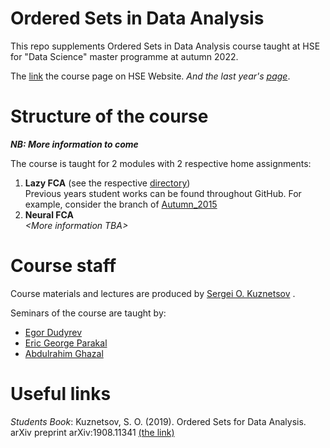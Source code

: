 # Ordered Sets in Data Analysis

This repo supplements Ordered Sets in Data Analysis course taught at HSE for "Data Science" master programme at autumn 2022.

The [link](https://www.hse.ru/en/ma/datasci/courses/646473401.html) the course page on HSE Website.
_And the last year's [page](https://www.hse.ru/en/ma/datasci/courses/470889822.html)_.

# Structure of the course

_**NB: More information to come**_

The course is taught for 2 modules with 2 respective home assignments:
1. **Lazy FCA** (see the respective [directory](https://github.com/EgorDudyrev/OSDA_course/tree/Autumn_2022/lazy_fca))\
Previous years student works can be found throughout GitHub. For example, consider
the branch of [Autumn_2015](https://github.com/EgorDudyrev/OSDA_course/tree/Autumn_2015)
2. **Neural FCA**\
_\<More information TBA\>_

# Course staff
Course materials and lectures are produced by [Sergei O. Kuznetsov](https://www.hse.ru/en/staff/skuznetsov) .

Seminars of the course are taught by:
* [Egor Dudyrev](https://www.hse.ru/en/staff/edudyrev)
* [Eric George Parakal](https://www.hse.ru/org/persons/225566542)
* [Abdulrahim Ghazal](https://www.hse.ru/org/persons/225524157)


# Useful links

_Students Book_: Kuznetsov, S. O. (2019). Ordered Sets for Data Analysis. arXiv preprint arXiv:1908.11341 
[(the link)](https://arxiv.org/abs/1908.11341)


